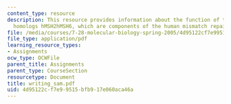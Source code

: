 ```yaml
---
content_type: resource
description: This resource provides information about the function of the human MutS
  homologs hMSH2hMSH6, which are components of the human mismatch repair (MMR) system.
file: /media/courses/7-28-molecular-biology-spring-2005/4d95122cf7e99515bfb917e060aca46a_writing_sam.pdf
file_type: application/pdf
learning_resource_types:
- Assignments
ocw_type: OCWFile
parent_title: Assignments
parent_type: CourseSection
resourcetype: Document
title: writing_sam.pdf
uid: 4d95122c-f7e9-9515-bfb9-17e060aca46a
---
```

